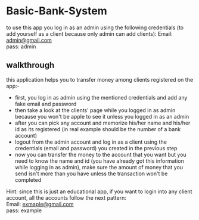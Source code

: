 # Basic-Bank-System
to use this app you log in as an admin using the following credentials (to add yourself as a client because only admin can add clients): 
Email: admin@gmail.com  
pass: admin

## walkthrough
this application helps you to transfer money among clients registered on the app:-

- first, you log in as admin using the mentioned credentials and add any fake email and password
- then take a look at the clients' page while you logged in as admin because you won't be apple to see it unless you logged in as an admin
- after you can pick any account and memorize his/her name and his/her id as its registered (in real example should be the number of a bank account)
- logout from the admin account and log in as a client using the credentials (email and password) you created in the previous step
- now you can transfer the money to the account that you want but you need to know the name and id (you have already got this information while logging in as admin),   make sure the amount of money that you send isn't more than you have unless the transaction won't be completed

Hint: since this is just an educational app, if you want to login into any client account, all the accounts follow the next pattern:  
Email: exmaple@gmail.com  
pass: example
